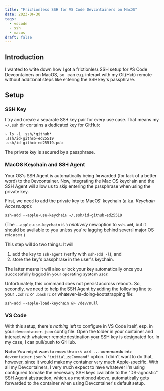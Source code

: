 ```yaml
---
title: "Frictionless SSH for VS Code Devcontainers on MacOS"
date: 2023-06-30
tags: 
  - vscode
  - ssh
  - macos
draft: false
---
```


## Introduction

I wanted to write down how I got a frictionless SSH setup for VS Code Devcontainers on MacOS, so I can e.g. interact with my Git(Hub) remote without additional steps like entering the SSH key's passphrase.

## Setup

### SSH Key

I try and create a separate SSH key pair for every use case. That means my `~/.ssh` dir contains a dedicated key for GitHub:

```shell
~ ls -1 .ssh/*github*
.ssh/id-github-ed25519
.ssh/id-github-ed25519.pub
```

The private key is secured by a passphrase.

### MacOS Keychain and SSH Agent

Your OS's SSH Agent is automatically being forwarded (for lack of a better word) to the Devcontainer. Now, integrating the Mac OS keychain and the SSH Agent will allow us to skip entering the passphrase when using the private key. 

First, we need to add the private key to MacOS' keychain (a.k.a. _Keychain Access.app_):

```shell
ssh-add --apple-use-keychain ~/.ssh/id-github-ed25519
```

(The `--apple-use-keychain` is a _relatively_ new option to `ssh-add`, but it should be available to you unless you're lagging behind several major OS releases.)

This step will do two things: It will 
1. add the key to `ssh-agent` (verify with `ssh-add -l`), and 
2. store the key's passphrase in the user's keychain.

The latter means it will also unlock your key automatically once you successfully logged in your operating system user.

Unfortunately, this command does not persist accross reboots. So, secondly, we need to help the SSH Agent by adding the following line to your `.zshrc` or `.bashrc` or whatever-is-doing-bootstrapping file:

```shell
ssh-add --apple-load-keychain &> /dev/null
```

### VS Code

With this setup, there's _nothing_ left to configure in VS Code itself, esp. in your `devcontainer.json` config file. Open the folder in your container and interact with whatever remote destination your SSH key is designated for. In my case, I can pull/push to GitHub.

Note: You might want to move the `ssh-add ...` commands into `devcontainer.json`'s `"initializeCommand"` option. I didn't want to do that, however, since it would make my container very much Apple-specific. With all my Devcontainers, I very much expect to have whatever I'm using configured to make the necessary SSH keys available to the "OS-agnostic" SSH Agent abstraction, which, as mentioned above, automatically gets forwarded to the container when using Devcontainer's default setup.

